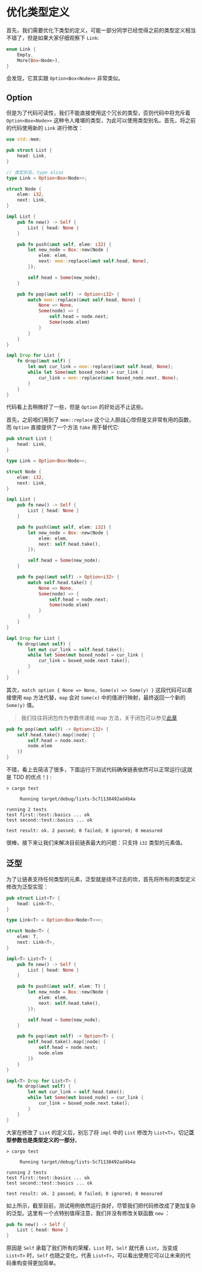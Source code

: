 # 优化类型定义
首先，我们需要优化下类型的定义，可能一部分同学已经觉得之前的类型定义相当不错了，但是如果大家仔细观察下 `Link`:
```rust
enum Link {
    Empty,
    More(Box<Node>),
}
```

会发现，它其实跟 `Option<Box<Node>>` 非常类似。

## Option
但是为了代码可读性，我们不能直接使用这个冗长的类型，否则代码中将充斥着 `Option<Box<Node>>` 这种令人难堪的类型，为此可以使用类型别名。首先，将之前的代码使用新的 `Link` 进行修改：
```rust
use std::mem;

pub struct List {
    head: Link,
}

// 类型别名，type alias
type Link = Option<Box<Node>>;

struct Node {
    elem: i32,
    next: Link,
}

impl List {
    pub fn new() -> Self {
        List { head: None }
    }

    pub fn push(&mut self, elem: i32) {
        let new_node = Box::new(Node {
            elem: elem,
            next: mem::replace(&mut self.head, None),
        });

        self.head = Some(new_node);
    }

    pub fn pop(&mut self) -> Option<i32> {
        match mem::replace(&mut self.head, None) {
            None => None,
            Some(node) => {
                self.head = node.next;
                Some(node.elem)
            }
        }
    }
}

impl Drop for List {
    fn drop(&mut self) {
        let mut cur_link = mem::replace(&mut self.head, None);
        while let Some(mut boxed_node) = cur_link {
            cur_link = mem::replace(&mut boxed_node.next, None);
        }
    }
}
```

代码看上去稍微好了一些，但是 `Option` 的好处远不止这些。

首先，之前咱们用到了 `mem::replace` 这个让人胆战心惊但是又非常有用的函数，而 `Option` 直接提供了一个方法 `take` 用于替代它: 
```rust
pub struct List {
    head: Link,
}

type Link = Option<Box<Node>>;

struct Node {
    elem: i32,
    next: Link,
}

impl List {
    pub fn new() -> Self {
        List { head: None }
    }

    pub fn push(&mut self, elem: i32) {
        let new_node = Box::new(Node {
            elem: elem,
            next: self.head.take(),
        });

        self.head = Some(new_node);
    }

    pub fn pop(&mut self) -> Option<i32> {
        match self.head.take() {
            None => None,
            Some(node) => {
                self.head = node.next;
                Some(node.elem)
            }
        }
    }
}

impl Drop for List {
    fn drop(&mut self) {
        let mut cur_link = self.head.take();
        while let Some(mut boxed_node) = cur_link {
            cur_link = boxed_node.next.take();
        }
    }
}
```

其次，`match option { None => None, Some(x) => Some(y) }` 这段代码可以直接使用 `map` 方法代替，`map` 会对 `Some(x)` 中的值进行映射，最终返回一个新的 `Some(y)` 值。

> 我们往往将闭包作为参数传递给 map 方法，关于闭包可以参见[此章](https://course.rs/advance/functional-programing/closure.html)

```rust
pub fn pop(&mut self) -> Option<i32> {
    self.head.take().map(|node| {
        self.head = node.next;
        node.elem
    })
}
```

不错，看上去简洁了很多，下面运行下测试代码确保链表依然可以正常运行(这就是 TDD 的优点！) :
```shell
> cargo test

     Running target/debug/lists-5c71138492ad4b4a

running 2 tests
test first::test::basics ... ok
test second::test::basics ... ok

test result: ok. 2 passed; 0 failed; 0 ignored; 0 measured
```

很棒，接下来让我们来解决目前链表最大的问题：只支持 `i32` 类型的元素值。

## 泛型
为了让链表支持任何类型的元素，泛型就是绕不过去的坎，首先将所有的类型定义修改为泛型实现：
```rust
pub struct List<T> {
    head: Link<T>,
}

type Link<T> = Option<Box<Node<T>>>;

struct Node<T> {
    elem: T,
    next: Link<T>,
}

impl<T> List<T> {
    pub fn new() -> Self {
        List { head: None }
    }

    pub fn push(&mut self, elem: T) {
        let new_node = Box::new(Node {
            elem: elem,
            next: self.head.take(),
        });

        self.head = Some(new_node);
    }

    pub fn pop(&mut self) -> Option<T> {
        self.head.take().map(|node| {
            self.head = node.next;
            node.elem
        })
    }
}

impl<T> Drop for List<T> {
    fn drop(&mut self) {
        let mut cur_link = self.head.take();
        while let Some(mut boxed_node) = cur_link {
            cur_link = boxed_node.next.take();
        }
    }
}
```

大家在修改了 `List` 的定义后，别忘了将 `impl` 中的 `List` 修改为 `List<T>`，切记**泛型参数也是类型定义的一部分**。

```shell
> cargo test

     Running target/debug/lists-5c71138492ad4b4a

running 2 tests
test first::test::basics ... ok
test second::test::basics ... ok

test result: ok. 2 passed; 0 failed; 0 ignored; 0 measured
```

如上所示，截至目前，测试用例依然运行良好，尽管我们把代码修改成了更加复杂的泛型。这里有一个点特别值得注意，我们并没有修改关联函数 `new` ：
```rust
pub fn new() -> Self {
    List { head: None }
}
```

原因是 `Self` 承载了我们所有的荣耀，`List` 时，`Self` 就代表 `List`，当变成 `List<T>` 时，`Self` 也随之变化，代表 `List<T>`，可以看出使用它可以让未来的代码重构变得更加简单。

